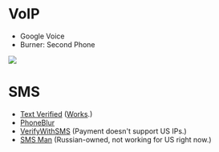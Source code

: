 # VoIP

* Google Voice
* Burner: Second Phone

![](https://i.imgur.com/Rbm6Z7e.png)

# SMS

- [Text Verified](https://www.textverified.com/) ([Works](https://www.reddit.com/r/beermoney/comments/9zsl4l/beermoney_phone_verification_service_reviews/).)
- [PhoneBlur](https://www.phoneblur.com/subscriptions)
- [VerifyWithSMS](https://verifywithsms.com/) (Payment doesn't support US IPs.)
- [SMS Man](https://sms-man.com/?ref=90_lRUcmZVba&utm_source=quora&utm_medium=at) (Russian-owned, not working for US right now.)